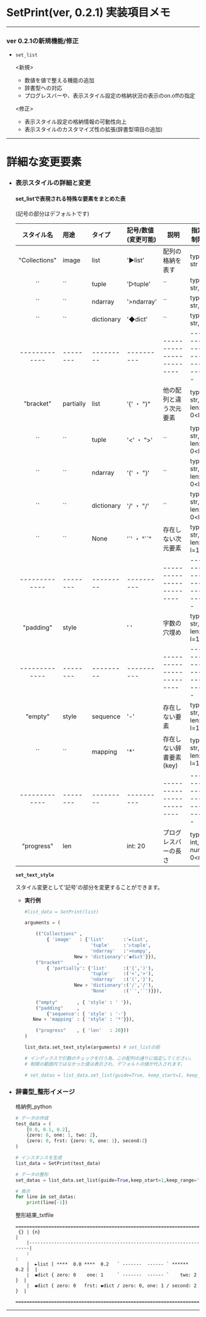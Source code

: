 # SetPrint(ver, 0.2.1) 実装項目メモ
---
### ver 0.2.1の新規機能/修正
- `set_list`

   <新規>
   - 数値を値で整える機能の追加
   - 辞書型への対応
   - プログレスバーや、表示スタイル設定の格納状況の表示のon.offの指定<br>
   
   <修正>
   - 表示スタイル設定の格納情報の可動性向上
   - 表示スタイルのカスタマイズ性の拡張(辞書型項目の追加)<br>
---

# 詳細な変更要素

- ### 表示スタイルの詳細と変更
    #### set_listで表現される特殊な要素をまとめた表<br>
    (記号の部分はデフォルトです)
    
    | スタイル名      | 用途      | タイプ     　| 記号/数値<br>(変更可能) | 説明　            | 指定制限             |
    |:-------------:|:----------|:-----------|:-------------|--------------------------|---------------------|
    | "Collections" | image     | list       | '►list'      | 配列の格納を表す            | type: str           |
    |    ``         | ``        | tuple      | '▷tuple'     | ``                       | type: str,          |
    |    ``         | ``        | ndarray    | '>ndarray'   | ``                       | type: str,          |
    |    ``         | ``        | dictionary | '◆dict'      | ``                       | type: str,          |
    | ------------- | --------  | ---------  | ----------   | ------------------------ | ------------------- |
    | "bracket"     | partially | list       | '{' ・ ")"   | 他の配列と違う次元要素       | type: str, len: 0<l |
    |    ``         | ``        | tuple      | '<' ・ ">'   | ``                       | type: str, len: 0<l |
    |    ``         | ``        | ndarray    | '(' ・ "}'   | ``                       | type: str, len: 0<l |
    |    ``         | ``        | dictionary | '/' ・ "/'   | ``                       | type: str, len: 0<l |
    |    ``         | ``        | None       | '`' ・ "``"  | 存在しない次元要素　　       | type: str, len: l=1 |
    | ------------- | --------  | ---------  | ----------   | ------------------------ | ------------------- |
    | "padding"     | style     |            | ' '          | 字数の穴埋め               | type: str, len: l=1 |
    | ------------- | --------  | ---------  | ----------   | ------------------------ | ------------------- |
    | "empty"       | style     | sequence   | '-'          | 存在しない要素　　          | type: str, len: l=1 |
    |    ``         | ``        | mapping    | '*'          | 存在しない辞書要素(key)　   | type: str, len: l=1 |
    | ------------- | --------  | ---------  | ----------   | ------------------------ | ------------------- |
    | "progress"    | len       |            | int: 20      | プログレスバーの長さ　     　| type: int, num: 0<n |
    
    **`set_text_style`**

    スタイル変更として'記号'の部分を変更することができます。
    - **実行例**
        ```python
        #list_data = SetPrint(list)
        
        arguments = (
        
            (("Collections" , 
                { 'image'   : {'list'       :'►list',
                                'tuple'     :'▷tuple',
                                'ndarray'   :'>numpy',
                          New > 'dictionary':'◆dict'}}),
            ("bracket"     , 
                { 'partially': {'list'      :('{',')'),                 
                                'tuple'     :('<','>'),
                                'ndarray'   :('(','}'),
                          New > 'dictionary':('/','/'),
                                'None'      :('`','`')}}),
                                                
            ("empty"       , { 'style' : ' '}),
            ("padding"     , 
                {'sequence': { 'style' : '-'}
           New > 'mapping' : { 'style' : '*'}}),

            ("progress"    , { 'len'   : 20}))
        )
        
        list_data.set_text_style(arguments) # set_listの前

        # インデックスで引数のチェックを行う為、この配列の通りに指定してください。
        # 制限の範囲内ではなかった値は表示され、デフォルトの値が代入されます。
        
        # set_datas = list_data.set_list(guide=True, keep_start=1, keep_range='all')
        ```
- ### 辞書型_整形イメージ
    格納例_python
    ```python
    # データの作成
    test_data = (
        [0.0, 0.1, 0.2],
        {zero: 0, one: 1, two: 2},
        {zero: 0, frst: {zero: 0, one: 1}, second:2}
    )

    # インスタンスを生成
    list_data = SetPrint(test_data)

    # データの整形
    set_datas = list_data.set_list(guide=True,keep_start=1,keep_range='all')

    # 表示
    for line in set_datas:
        print(line[-1])
    ```
    整形結果_txtfile
    ```
    =========================================================================
     {} | {n}                                                               |
        |-------------------------------------------------------------------|
        :                                                                   :
        |  ►list [ ****  0.0 ****  0.2   ` -------  ------ ` ******  0.2 ]  |
        |  ◆dict { zero: 0    one: 1     ` -------  ------ `    two: 2   }  |
        |  ◆dict { zero: 0   frst: ◆dict / zero: 0, one: 1 / second: 2   }  |

    =========================================================================
    ```

---